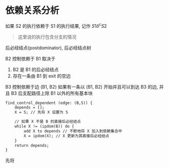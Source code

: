 
# 依赖关系分析

如果 S2 的执行依赖于 S1 的执行结果, 记作 $S1 \delta^c S2$

> 这里说的执行包含分支的情况

后必经结点(postdominator), 后必经结点树

B2 控制依赖于 B1 取决于

1. B2 是 B1 的后必经结点
2. 存在一条由 B1 到 exit 的空边

B3 控制依赖于边 (B1, B2) 如果有一条以 (B1, B2) 开始并且可以到达 B3 的边, 并且 B3 后支配路径上除 B1 以外的所有基本块

```txt
find_control_dependent (edge: (B,S)) {
    depends = [];
    X = S; // 先将 X 设置为 S

    // 如果 X 不是 B 的直接后必经结点
    while X != (ipdom(B)) do {
        add X to depends // 不断地将 X 加入到依赖集合中
        X = ipdom(X); // X 更新为其直接后必经结点
    }
    return depends;
}
```

先将
